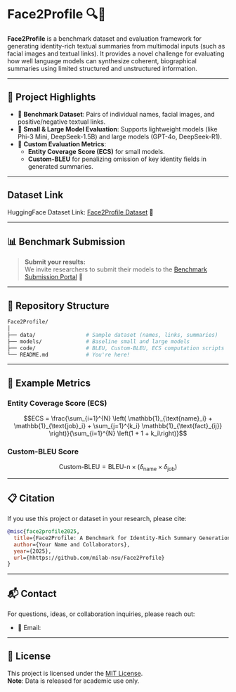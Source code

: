 # Face2Profile 🔍📄

**Face2Profile** is a benchmark dataset and evaluation framework for generating identity-rich textual summaries from multimodal inputs (such as facial images and textual links). It provides a novel challenge for evaluating how well language models can synthesize coherent, biographical summaries using limited structured and unstructured information.

----

## 🌟 Project Highlights

- 🔖 **Benchmark Dataset**: Pairs of individual names, facial images, and positive/negative textual links.
- 🤖 **Small & Large Model Evaluation**: Supports lightweight models (like Phi-3 Mini, DeepSeek-1.5B) and large models (GPT-4o, DeepSeek-R1).
- 🧪 **Custom Evaluation Metrics**:
  - **Entity Coverage Score (ECS)** for small models.
  - **Custom-BLEU** for penalizing omission of key identity fields in generated summaries.

---

##  Dataset Link

HuggingFace Dataset Link: [Face2Profile Dataset](h[ttps://dummy-link.com](https://huggingface.co/datasets/milab12/face2profile)) 🚀  

---


## 📊 Benchmark Submission

> **Submit your results:**  
We invite researchers to submit their models to the [Benchmark Submission Portal](https://dummy-link.com) 🚀  

---

## 📁 Repository Structure

```bash
Face2Profile/
│
├── data/                # Sample dataset (names, links, summaries)
├── models/              # Baseline small and large models
├── code/                # BLEU, Custom-BLEU, ECS computation scripts              
└── README.md            # You're here!
```

---

## 🧪 Example Metrics

### Entity Coverage Score (ECS)

```math
ECS = \frac{\sum_{i=1}^{N} \left( \mathbb{1}_{\text{name}_i} + \mathbb{1}_{\text{job}_i} + \sum_{j=1}^{k_i} \mathbb{1}_{\text{fact}_{ij}} \right)}{\sum_{i=1}^{N} \left(1 + 1 + k_i\right)}
```

### Custom-BLEU Score

```math
\text{Custom-BLEU} = \text{BLEU-n} \times \left( \delta_{\text{name}} \times \delta_{\text{job}} \right)
```

---

## 📋 Citation

If you use this project or dataset in your research, please cite:

```bibtex
@misc{face2profile2025,
  title={Face2Profile: A Benchmark for Identity-Rich Summary Generation},
  author={Your Name and Collaborators},
  year={2025},
  url={hhttps://github.com/milab-nsu/Face2Profile}
}
```

---

## 📬 Contact

For questions, ideas, or collaboration inquiries, please reach out:

- 📧 Email: <Will be added later>


---

## 🔐 License

This project is licensed under the [MIT License](LICENSE).  
**Note**: Data is released for academic use only.
